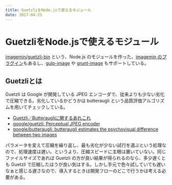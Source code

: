 ```yaml
---
title: GuetzliをNode.jsで使えるモジュール
date: 2017-04-21
---
```


# GuetzliをNode.jsで使えるモジュール

[imagemin/guetzli-bin](https://github.com/imagemin/guetzli-bin) という、Node.js のモジュールを作った。[imagemin のプラグイン](https://github.com/imagemin/imagemin-guetzli)もあるし、[gulp-image](https://github.com/1000ch/gulp-image) や [grunt-image](https://github.com/1000ch/grunt-image) もサポートしている。

## Guetzliとは

Guetzli は Google が開発している JPEG エンコーダで、従来よりも少ない劣化で圧縮できる。劣化しているかどうかは butteraugli という品質評価アルゴリズムを用いてチェックしている。

- [Guetzli／Butteraugliに関するあれこれ](http://qiita.com/yohhoy/items/406af27d4415c7bb6346)
- [google/guetzli: Perceptual JPEG encoder](https://github.com/google/guetzli)
- [google/butteraugli: butteraugli estimates the psychovisual difference between two images](https://github.com/google/butteraugli)

パラメータを変えて圧縮を繰り返し、最も劣化が少ない試行を選ぶという処理なので、処理速度は遅い。というより、圧縮スピードに主眼は置いていない。同じファイルサイズであれば Guetzli の方が良い結果が得られるのなら、多少遅くとも Guetzli で圧縮したほうが良い気はする。しかし手元で色々試していても遅いなぁと感じる遅さなので、導入するときは開発フローのどこで行うかは考える必要がある。
